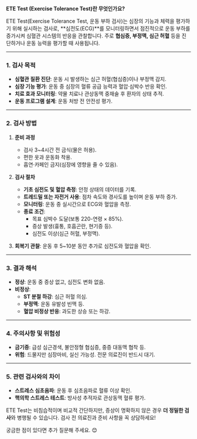 **ETE Test (Exercise Tolerance Test)란 무엇인가요?**

ETE Test(Exercise Tolerance Test, 운동 부하 검사)는 심장의 기능과 체력을 평가하기 위해 실시하는 검사로, **심전도(ECG)**를 모니터링하면서 점진적으로 운동 부하를 증가시켜 심혈관 시스템의 반응을 관찰합니다. 주로 **협심증, 부정맥, 심근 허혈** 등을 진단하거나 운동 능력을 평가할 때 사용됩니다.

---

### **1. 검사 목적**
- **심혈관 질환 진단**: 운동 시 발생하는 심근 허혈(협심증)이나 부정맥 감지.
- **심장 기능 평가**: 운동 중 심장의 혈류 공급 능력과 혈압·심박수 반응 확인.
- **치료 효과 모니터링**: 약물 치료나 관상동맥 중재술 후 환자의 상태 추적.
- **운동 프로그램 설계**: 운동 처방 전 안전성 평가.

---

### **2. 검사 방법**
1. **준비 과정**  
   - 검사 3~4시간 전 금식(물은 허용).  
   - 편한 옷과 운동화 착용.  
   - 흡연·카페인 금지(심장에 영향을 줄 수 있음).  

2. **검사 절차**  
   - **기초 심전도 및 혈압 측정**: 안정 상태의 데이터를 기록.  
   - **트레드밀 또는 자전거 사용**: 점차 속도와 경사도를 높이며 운동 부하 증가.  
   - **모니터링**: 운동 중 실시간으로 ECG와 혈압을 측정.  
   - **종료 조건**:  
     - 목표 심박수 도달(보통 220-연령 × 85%).  
     - 증상 발생(흉통, 호흡곤란, 현기증 등).  
     - 심전도 이상(심근 허혈, 부정맥).  

3. **회복기 관찰**: 운동 후 5~10분 동안 추가로 심전도와 혈압을 확인.  

---

### **3. 결과 해석**
- **정상**: 운동 중 증상 없고, 심전도 변화 없음.  
- **비정상**:  
  - **ST 분절 하강**: 심근 허혈 의심.  
  - **부정맥**: 운동 유발성 빈맥 등.  
  - **혈압 비정상 반응**: 과도한 상승 또는 하강.  

---

### **4. 주의사항 및 위험성**
- **금기증**: 급성 심근경색, 불안정형 협심증, 중증 대동맥 협착 등.  
- **위험**: 드물지만 심장마비, 실신 가능성. 전문 의료진이 반드시 대기.  

---

### **5. 관련 검사와의 차이**
- **스트레스 심초음파**: 운동 후 심초음파로 혈류 이상 확인.  
- **핵의학 스트레스 테스트**: 방사성 추적자로 관상동맥 혈류 평가.  

ETE Test는 비침습적이며 비교적 간단하지만, 증상이 명확하지 않은 경우 **더 정밀한 검사**와 병행될 수 있습니다. 검사 전 의료진과 준비 사항을 꼭 상담하세요!  

궁금한 점이 있다면 추가 질문해 주세요. 😊